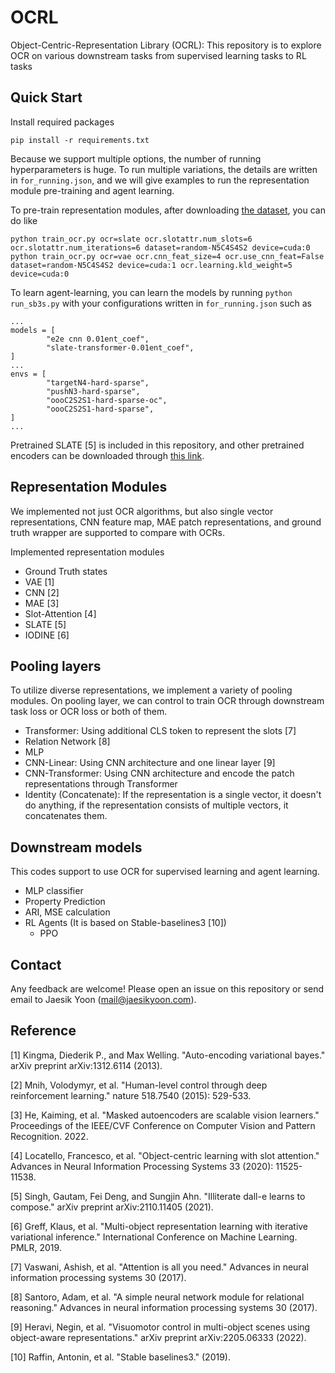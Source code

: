 # OCRL
Object-Centric-Representation Library (OCRL): This repository is to explore OCR on various downstream tasks from supervised learning tasks to RL tasks

## Quick Start
Install required packages
```
pip install -r requirements.txt
```

Because we support multiple options, the number of running hyperparameters is huge. To run multiple variations, the details are written in `for_running.json`, and we will give examples to run the representation module pre-training and agent learning.

To pre-train representation modules, after downloading [the dataset](https://www.dropbox.com/sh/hr3hg73ybrraftm/AAAog0bSEJwPOz75_gkbGzbfa?dl=0), you can do like
```
python train_ocr.py ocr=slate ocr.slotattr.num_slots=6 ocr.slotattr.num_iterations=6 dataset=random-N5C4S4S2 device=cuda:0
python train_ocr.py ocr=vae ocr.cnn_feat_size=4 ocr.use_cnn_feat=False dataset=random-N5C4S4S2 device=cuda:1 ocr.learning.kld_weight=5 device=cuda:0
```

To learn agent-learning, you can learn the models by running `python run_sb3s.py` with your configurations written in `for_running.json` such as
```
...
models = [
        "e2e cnn 0.01ent_coef",
        "slate-transformer-0.01ent_coef",
]
...
envs = [
        "targetN4-hard-sparse",
        "pushN3-hard-sparse",
        "oooC2S2S1-hard-sparse-oc",
        "oooC2S2S1-hard-sparse",
]
...
```
Pretrained SLATE [5] is included in this repository, and other pretrained encoders can be downloaded through [this link](https://www.dropbox.com/sh/hr3hg73ybrraftm/AAAog0bSEJwPOz75_gkbGzbfa?dl=0).

## Representation Modules
We implemented not just OCR algorithms, but also single vector representations, CNN feature map, MAE patch representations, and ground truth wrapper are supported to compare with OCRs.

Implemented representation modules
- Ground Truth states
- VAE [1]
- CNN [2]
- MAE [3]
- Slot-Attention [4]
- SLATE [5]
- IODINE [6]

## Pooling layers
To utilize diverse representations, we implement a variety of pooling modules. On pooling layer, we can control to train OCR through downstream task loss or OCR loss or both of them.

- Transformer: Using additional CLS token to represent the slots [7]
- Relation Network [8]
- MLP
- CNN-Linear: Using CNN architecture and one linear layer [9]
- CNN-Transformer: Using CNN architecture and encode the patch representations through Transformer
- Identity (Concatenate): If the representation is a single vector, it doesn't do anything, if the representation consists of multiple vectors, it concatenates them.

## Downstream models
This codes support to use OCR for supervised learning and agent learning.

- MLP classifier
- Property Prediction
- ARI, MSE calculation
- RL Agents (It is based on Stable-baselines3 [10])
    - PPO

## Contact
Any feedback are welcome! Please open an issue on this repository or send email to Jaesik Yoon (mail@jaesikyoon.com).

## Reference

[1] Kingma, Diederik P., and Max Welling. "Auto-encoding variational bayes." arXiv preprint arXiv:1312.6114 (2013).

[2] Mnih, Volodymyr, et al. "Human-level control through deep reinforcement learning." nature 518.7540 (2015): 529-533.

[3] He, Kaiming, et al. "Masked autoencoders are scalable vision learners." Proceedings of the IEEE/CVF Conference on Computer Vision and Pattern Recognition. 2022.

[4] Locatello, Francesco, et al. "Object-centric learning with slot attention." Advances in Neural Information Processing Systems 33 (2020): 11525-11538.

[5] Singh, Gautam, Fei Deng, and Sungjin Ahn. "Illiterate dall-e learns to compose." arXiv preprint arXiv:2110.11405 (2021).

[6] Greff, Klaus, et al. "Multi-object representation learning with iterative variational inference." International Conference on Machine Learning. PMLR, 2019.

[7] Vaswani, Ashish, et al. "Attention is all you need." Advances in neural information processing systems 30 (2017).

[8] Santoro, Adam, et al. "A simple neural network module for relational reasoning." Advances in neural information processing systems 30 (2017).

[9] Heravi, Negin, et al. "Visuomotor control in multi-object scenes using object-aware representations." arXiv preprint arXiv:2205.06333 (2022).

[10] Raffin, Antonin, et al. "Stable baselines3." (2019).
